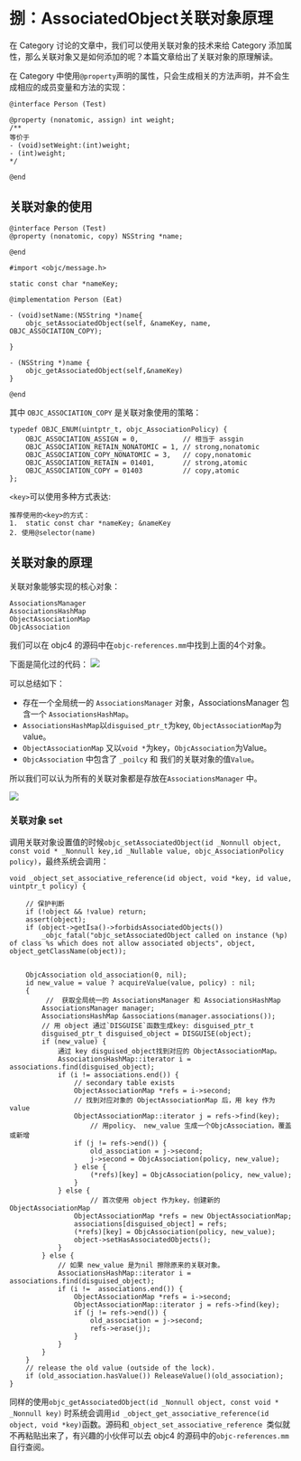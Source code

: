 # 捌：AssociatedObject关联对象原理


在 Category 讨论的文章中，我们可以使用关联对象的技术来给 Category 添加属性，那么关联对象又是如何添加的呢？本篇文章给出了关联对象的原理解读。


在 Category 中使用`@property`声明的属性，只会生成相关的方法声明，并不会生成相应的成员变量和方法的实现：

```
@interface Person (Test)

@property (nonatomic, assign) int weight;
/**
等价于
- (void)setWeight:(int)weight;
- (int)weight;
*/

@end
```


## 关联对象的使用

```
@interface Person (Test)
@property (nonatomic, copy) NSString *name;

@end

#import <objc/message.h>

static const char *nameKey;

@implementation Person (Eat)

- (void)setName:(NSString *)name{
    objc_setAssociatedObject(self, &nameKey, name, OBJC_ASSOCIATION_COPY);
    
}

- (NSString *)name {
    objc_getAssociatedObject(self,&nameKey)
}

@end

```

其中 `OBJC_ASSOCIATION_COPY` 是关联对象使用的策略：

```
typedef OBJC_ENUM(uintptr_t, objc_AssociationPolicy) {
    OBJC_ASSOCIATION_ASSIGN = 0,           // 相当于 assgin
    OBJC_ASSOCIATION_RETAIN_NONATOMIC = 1, // strong,nonatomic
    OBJC_ASSOCIATION_COPY_NONATOMIC = 3,   // copy,nonatomic
    OBJC_ASSOCIATION_RETAIN = 01401,       // strong,atomic
    OBJC_ASSOCIATION_COPY = 01403          // copy,atomic
};
```

`<key>`可以使用多种方式表达:

```
推荐使用的<key>的方式：
1.  static const char *nameKey; &nameKey
2. 使用@selector(name)
```

## 关联对象的原理

关联对象能够实现的核心对象：

```
AssociationsManagerAssociationsHashMapObjectAssociationMapObjcAssociation
```


我们可以在 objc4 的源码中在`objc-references.mm`中找到上面的4个对象。

下面是简化过的代码：
![](/Users/gaolailong/Documents/iOSLearningManual/Assets/由面试题来了解iOS底层原理/associatedObject@2x.png)

可以总结如下：
- 存在一个全局统一的 `AssociationsManager` 对象，AssociationsManager 包含一个 `AssociationsHashMap`。
- `AssociationsHashMap`以`disguised_ptr_t`为key, `ObjectAssociationMap`为value。
- `ObjectAssociationMap` 又以`void *`为key，`ObjcAssociation`为Value。
- `ObjcAssociation` 中包含了 `_poilcy` 和 我们的关联对象的值`Value`。

所以我们可以认为所有的关联对象都是存放在`AssociationsManager` 中。

![](/Users/gaolailong/Documents/iOSLearningManual/Assets/由面试题来了解iOS底层原理/associated_imp.png)

### 关联对象 set
调用关联对象设置值的时候`objc_setAssociatedObject(id _Nonnull object, const void * _Nonnull key,id _Nullable value, objc_AssociationPolicy policy)`，最终系统会调用：

```
void _object_set_associative_reference(id object, void *key, id value, uintptr_t policy) {

	// 保护判断
    if (!object && !value) return;
    assert(object);
    if (object->getIsa()->forbidsAssociatedObjects())
        _objc_fatal("objc_setAssociatedObject called on instance (%p) of class %s which does not allow associated objects", object, object_getClassName(object));
        
   
    ObjcAssociation old_association(0, nil);
    id new_value = value ? acquireValue(value, policy) : nil;
    {
     	 //  获取全局统一的 AssociationsManager 和 AssociationsHashMap
        AssociationsManager manager;
        AssociationsHashMap &associations(manager.associations());
		// 用 object 通过`DISGUISE`函数生成key: disguised_ptr_t
        disguised_ptr_t disguised_object = DISGUISE(object);
        if (new_value) {
            通过 key disguised_object找到对应的 ObjectAssociationMap。
            AssociationsHashMap::iterator i = associations.find(disguised_object);
            if (i != associations.end()) {
                // secondary table exists
                ObjectAssociationMap *refs = i->second;
                // 找到对应对象的 ObjectAssociationMap 后，用 key 作为 value
                ObjectAssociationMap::iterator j = refs->find(key);
					// 用policy、 new_value 生成一个ObjcAssociation，覆盖或新增
                if (j != refs->end()) {
                    old_association = j->second;
                    j->second = ObjcAssociation(policy, new_value);
                } else {
                    (*refs)[key] = ObjcAssociation(policy, new_value);
                }
            } else {
            		// 首次使用 object 作为key，创建新的 ObjectAssociationMap
                ObjectAssociationMap *refs = new ObjectAssociationMap;
                associations[disguised_object] = refs;
                (*refs)[key] = ObjcAssociation(policy, new_value);
                object->setHasAssociatedObjects();
            }
        } else {
            // 如果 new_value 是为nil 擦除原来的关联对象。
            AssociationsHashMap::iterator i = associations.find(disguised_object);
            if (i !=  associations.end()) {
                ObjectAssociationMap *refs = i->second;
                ObjectAssociationMap::iterator j = refs->find(key);
                if (j != refs->end()) {
                    old_association = j->second;
                    refs->erase(j);
                }
            }
        }
    }
    // release the old value (outside of the lock).
    if (old_association.hasValue()) ReleaseValue()(old_association);
}

```

同样的使用`objc_getAssociatedObject(id _Nonnull object, const void * _Nonnull key)` 时系统会调用`id _object_get_associative_reference(id object, void *key)`函数。源码和`_object_set_associative_reference `类似就不再粘贴出来了，有兴趣的小伙伴可以去 objc4 的源码中的`objc-references.mm`自行查阅。